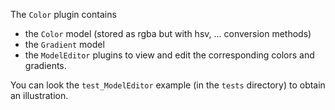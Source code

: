 The `Color` plugin contains

* the `Color` model (stored as rgba but with hsv, ... conversion methods)
* the `Gradient` model
* the `ModelEditor` plugins to view and edit the corresponding colors and gradients.

You can look the `test_ModelEditor` example (in the `tests` directory) to obtain an illustration.
